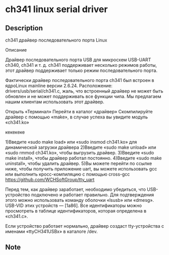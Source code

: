 # ch341 linux serial driver
## Description

ch341 драйвер последовательного порта Linux

Описание

Драйвер последовательного порта USB для микросхем USB-UART ch340, ch341 и т. д. ch341 поддерживает несколько режимов работы, этот драйвер поддерживает только режим последовательного порта.

Фактически драйвер последовательного порта ch341 был встроен в ядро ​​Linux mainline версии 2.6.24. Расположение: drivers/usb/serial/ch341.c, жаль, что встроенный драйвер не может быть обновлен и не может поддерживать все функции чипа. Мы предлагаем нашим клиентам использовать этот драйвер.

Открыть «Терминал»
Перейти в каталог «драйвер»
Скомпилируйте драйвер с помощью «make», в случае успеха вы увидите модуль «ch341.ko»

кекекеке

1)Введите «sudo make load» или «sudo insmod ch341.ko» для динамической загрузки драйвера
2)Введите «sudo make unload» или «sudo rmmod ch341.ko», чтобы выгрузить драйвер.
3)Введите «sudo make install», чтобы драйвер работал постоянно.
4)Введите «sudo make uninstall», чтобы удалить драйвер.
5)Вы можете перейти по ссылке ниже, чтобы получить приложение uart, вы можете использовать gcc или выполнить кросс-компиляцию с помощью cross-gcc https://github.com/WCHSoftGroup/tty_uart

Перед тем, как драйвер заработает, необходимо убедиться, что USB-устройство подключено и работает правильно. Для подтверждения этого можно использовать команду оболочки «lsusb» или «dmesg». USB-VID этих устройств — [1a86]. Все идентификаторы можно просмотреть в таблице идентификаторов, которая определена в «ch341.c».

Если устройство работает нормально, драйвер создаст tty-устройства с именами «ttyCH341USBx» в каталоге /dev.

## Note
